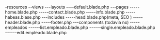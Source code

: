 -resources
--views
---layouts
----default.blade.php
---pages
-----home.blade.php
-----contact.blade.php
-----info.blade.php
-----habeas.blase.php
---includes
-----head.blade.php(meta, SEO )
-----header.blade.php
-----footer.php
---components (todavia no)
-----empleados
------list.empleado.blade.php
------single.empleado.blade.php
------edit.empleado.blade.php
